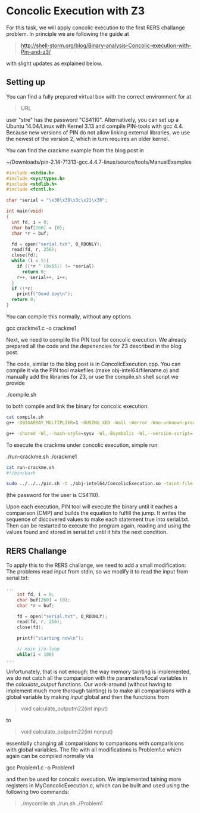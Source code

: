 # Concolic Execution with Z3

For this task, we will apply concolic execution to the first RERS challange problem. In principle we are following the guide at 

> http://shell-storm.org/blog/Binary-analysis-Concolic-execution-with-Pin-and-z3/

with slight updates as explained below.

## Setting up
You can find a fully prepared virtual box with the correct environment for at

> URL

user "stre" has the password "CS4110". Alternatively, you can set up a Ubuntu 14.04/Linux with Kernel 3.13 and compile PIN-tools with gcc 4.4. Because new versions of PIN do not allow linking external libraries, we use the newest of the version 2, which in turn requires an older kernel. 

You can find the crackme example from the blog post in 

~/Downloads/pin-2.14-71313-gcc.4.4.7-linux/source/tools/ManualExamples 

```C++
#include <stdio.h>
#include <sys/types.h>
#include <stdlib.h>
#include <fcntl.h>

char *serial = "\x30\x39\x3c\x21\x30";

int main(void)
{
  int fd, i = 0;
  char buf[260] = {0};
  char *r = buf;

  fd = open("serial.txt", O_RDONLY);
  read(fd, r, 256);
  close(fd);
  while (i < 5){
    if ((*r ^ (0x55)) != *serial)
      return 0;
    r++, serial++, i++;
  }
  if (!*r)
    printf("Good boy\n");
  return 0;
}
```

You can compile this normally, without any options

gcc crackme1.c -o crackme1

Next, we need to complile the PIN tool for concolic execution. We already prepared all the code and the depenencies for Z3 described in the blog post. 

The code, similar to the blog post is in ConcolicExecution.cpp. You can compile it via the PIN tool makefiles (make obj-intel64/filename.o) and manually add the libraries for Z3, or use the compile.sh shell script we provide

./compile.sh

to both compile and link the binary for concolic execution:

```bash
cat compile.sh 
g++ -DBIGARRAY_MULTIPLIER=1 -DUSING_XED -Wall -Werror -Wno-unknown-pragmas -fno-stack-protector -DTARGET_IA32E -DHOST_IA32E -fPIC -DTARGET_LINUX  -I../../../source/include/pin -I../../../source/include/pin/gen -I../../../extras/components/include -I./z3/src/api/c++ -I../../../extras/xed2-intel64/include -I../../../source/tools/InstLib -O3 -fomit-frame-pointer -fno-strict-aliasing    -c -o obj-intel64/ConcolicExecution.o ConcolicExecution.cpp

g++ -shared -Wl,--hash-style=sysv -Wl,-Bsymbolic -Wl,--version-script=../../../source/include/pin/pintool.ver    -o obj-intel64/ConcolicExecution.so obj-intel64/ConcolicExecution.o  -L../../../intel64/lib -L../../../intel64/lib-ext -L../../../intel64/runtime/glibc -L../../../extras/xed2-intel64/lib -lpin -lxed -ldwarf -lelf -ldl -lz3
```

To execute the crackme under concolic execution, simple run:

./run-crackme.sh ./crackme1

```bash
cat run-crackme.sh
#!/bin/bash

sudo ../../../pin.sh -t ./obj-intel64/ConcolicExecution.so -taint-file serial.txt -- $1
```

(the password for the user is CS4110). 

Upon each execution, PIN tool will execute the binary until it eaches a comparison (CMP) and builds the equation to fulfill the jump. It writes the sequence of discovered values to make each statement true into serial.txt.
Then can be restarted to execute the program again, reading and using the values found and stored in serial.txt until it hits the next condition.

## RERS Challange

To apply this to the RERS challange, we need to add a small modification: The problems read input from stdin, so we modify it to read the input from serial.txt:

```C++
...
    int fd, i = 0;
    char buf[260] = {0};
    char *r = buf;

    fd = open("serial.txt", O_RDONLY);
    read(fd, r, 256);
    close(fd);

    printf("starting now\n");

    // main i/o-loop
    while(i < 100)
...
```

Unfortunately, that is not enough: the way memory tainting is implemented, we do not catch all the comparision with the parameters/local variables in the *calculate_output* functions. Our work-around (without having to implement much more thorough tainting) is to make all comparisions with a global variable by making *input* global and then the functions from

>  void calculate_outputm22(int input)

to 

> void calculate_outputm22(int nonput)

essentially changing all comparisions to comparisons with comparisions with global variables. The file with all modifications is Problem1.c which again can be compiled normally via

gcc Problem1.c -o Problem1

and then be used for concolic execution. We implemented taining more registers in MyConcolicExecution.c, which can be built and used using the following two commands:

> ./mycomile.sh
> ./run.sh ./Problem1


